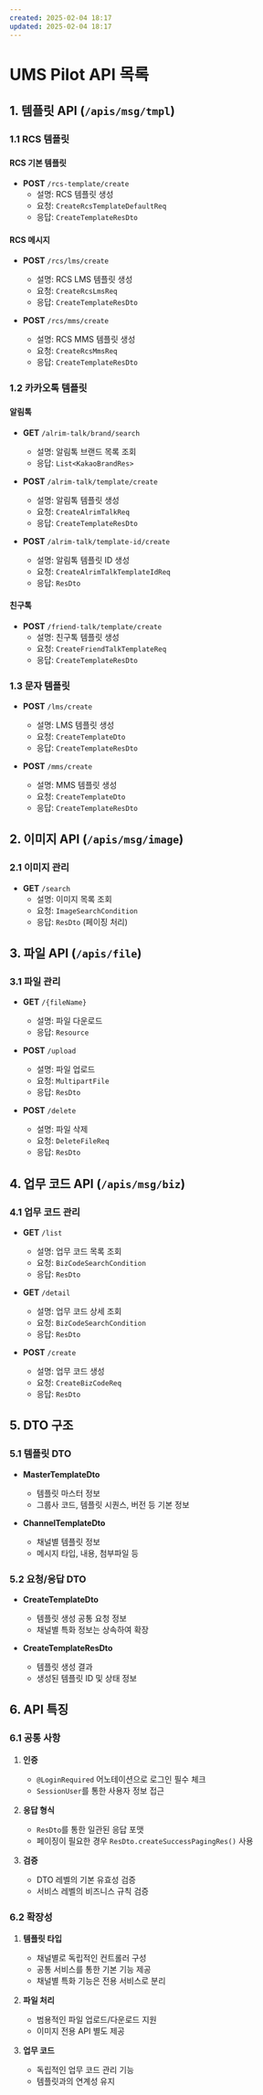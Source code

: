 ```yaml
---
created: 2025-02-04 18:17
updated: 2025-02-04 18:17
---
```

# UMS Pilot API 목록

## 1. 템플릿 API (`/apis/msg/tmpl`)

### 1.1 RCS 템플릿
#### RCS 기본 템플릿
- **POST** `/rcs-template/create`
  - 설명: RCS 템플릿 생성
  - 요청: `CreateRcsTemplateDefaultReq`
  - 응답: `CreateTemplateResDto`

#### RCS 메시지
- **POST** `/rcs/lms/create`
  - 설명: RCS LMS 템플릿 생성
  - 요청: `CreateRcsLmsReq`
  - 응답: `CreateTemplateResDto`

- **POST** `/rcs/mms/create`
  - 설명: RCS MMS 템플릿 생성
  - 요청: `CreateRcsMmsReq`
  - 응답: `CreateTemplateResDto`

### 1.2 카카오톡 템플릿
#### 알림톡
- **GET** `/alrim-talk/brand/search`
  - 설명: 알림톡 브랜드 목록 조회
  - 응답: `List<KakaoBrandRes>`

- **POST** `/alrim-talk/template/create`
  - 설명: 알림톡 템플릿 생성
  - 요청: `CreateAlrimTalkReq`
  - 응답: `CreateTemplateResDto`

- **POST** `/alrim-talk/template-id/create`
  - 설명: 알림톡 템플릿 ID 생성
  - 요청: `CreateAlrimTalkTemplateIdReq`
  - 응답: `ResDto`

#### 친구톡
- **POST** `/friend-talk/template/create`
  - 설명: 친구톡 템플릿 생성
  - 요청: `CreateFriendTalkTemplateReq`
  - 응답: `CreateTemplateResDto`

### 1.3 문자 템플릿
- **POST** `/lms/create`
  - 설명: LMS 템플릿 생성
  - 요청: `CreateTemplateDto`
  - 응답: `CreateTemplateResDto`

- **POST** `/mms/create`
  - 설명: MMS 템플릿 생성
  - 요청: `CreateTemplateDto`
  - 응답: `CreateTemplateResDto`

## 2. 이미지 API (`/apis/msg/image`)

### 2.1 이미지 관리
- **GET** `/search`
  - 설명: 이미지 목록 조회
  - 요청: `ImageSearchCondition`
  - 응답: `ResDto` (페이징 처리)

## 3. 파일 API (`/apis/file`)

### 3.1 파일 관리
- **GET** `/{fileName}`
  - 설명: 파일 다운로드
  - 응답: `Resource`

- **POST** `/upload`
  - 설명: 파일 업로드
  - 요청: `MultipartFile`
  - 응답: `ResDto`

- **POST** `/delete`
  - 설명: 파일 삭제
  - 요청: `DeleteFileReq`
  - 응답: `ResDto`

## 4. 업무 코드 API (`/apis/msg/biz`)

### 4.1 업무 코드 관리
- **GET** `/list`
  - 설명: 업무 코드 목록 조회
  - 요청: `BizCodeSearchCondition`
  - 응답: `ResDto`

- **GET** `/detail`
  - 설명: 업무 코드 상세 조회
  - 요청: `BizCodeSearchCondition`
  - 응답: `ResDto`

- **POST** `/create`
  - 설명: 업무 코드 생성
  - 요청: `CreateBizCodeReq`
  - 응답: `ResDto`

## 5. DTO 구조

### 5.1 템플릿 DTO
- **MasterTemplateDto**
  - 템플릿 마스터 정보
  - 그룹사 코드, 템플릿 시퀀스, 버전 등 기본 정보

- **ChannelTemplateDto**
  - 채널별 템플릿 정보
  - 메시지 타입, 내용, 첨부파일 등

### 5.2 요청/응답 DTO
- **CreateTemplateDto**
  - 템플릿 생성 공통 요청 정보
  - 채널별 특화 정보는 상속하여 확장

- **CreateTemplateResDto**
  - 템플릿 생성 결과
  - 생성된 템플릿 ID 및 상태 정보

## 6. API 특징

### 6.1 공통 사항
1. **인증**
   - `@LoginRequired` 어노테이션으로 로그인 필수 체크
   - `SessionUser`를 통한 사용자 정보 접근

2. **응답 형식**
   - `ResDto`를 통한 일관된 응답 포맷
   - 페이징이 필요한 경우 `ResDto.createSuccessPagingRes()` 사용

3. **검증**
   - DTO 레벨의 기본 유효성 검증
   - 서비스 레벨의 비즈니스 규칙 검증

### 6.2 확장성
1. **템플릿 타입**
   - 채널별로 독립적인 컨트롤러 구성
   - 공통 서비스를 통한 기본 기능 제공
   - 채널별 특화 기능은 전용 서비스로 분리

2. **파일 처리**
   - 범용적인 파일 업로드/다운로드 지원
   - 이미지 전용 API 별도 제공

3. **업무 코드**
   - 독립적인 업무 코드 관리 기능
   - 템플릿과의 연계성 유지
